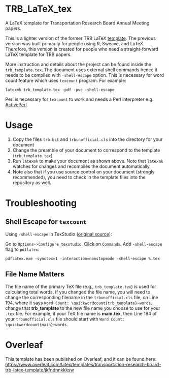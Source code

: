 # TRB_LaTeX_tex

A LaTeX template for Transportation Research Board Annual Meeting papers.

This is a lighter version of the former TRB LaTeX
[template](https://github.com/chiehrosswang/TRB_LaTeX_rnw). The previous
version was built primarily for people using R, Sweave, and LaTeX. Therefore,
this version is created for people who need a straight-forward LaTeX template
for TRB papers.

More instruction and details about the project can be found inside the
``trb_template.tex``. The document uses external shell commands hence it needs
to be compiled with ``-shell-escape`` option. This is necessary for word count
feature which uses ``texcount`` program. For example:

    latexmk trb_template.tex -pdf -pvc -shell-escape

Perl is necessary for ``texcount`` to work and needs a Perl interpreter e.g. [ActivePerl](http://www.activestate.com/activeperl/downloads).

# Usage

1. Copy the files `trb.bst` and `trbunofficial.cls` into the directory for your document
1. Change the preamble of your document to correspond to the template (`trb_template.tex`)
1. Run `latexmk` to make your document as shown above. Note that `latexmk` watches for changes and recompiles the document automatically.
1. Note also that if you use source control on your document (strongly recommended), you need to check in the template files into the repository as well.

# Troubleshooting
## Shell Escape for ``texcount``
Using ``-shell-escape`` in TexStudio ([original source](http://tex.stackexchange.com/questions/233511/inkscape-and-shell-escape-with-texstudio)):

Go to ``Options->Configure texstudio``. Click on ``Commands``. Add ``-shell-escape`` flag to ``pdflatex``:

    pdflatex.exe -synctex=1 -interaction=nonstopmode -shell-escape %.tex

## File Name Matters
The file name of the primary TeX file (e.g., `trb_template.tex`) is used for calculating total words.  If you changed the file name, you will need to change the corresponding filename in the `trbunofficial.cls` file, on Line 194, where it says ``Word Count: \quickwordcount{trb_template}~words``, change that **trb_template** to the new file name you choose to use for your `.tex` file.  For example, if your TeX file name is **main.tex**, then Line 194 of your `trbunofficial.cls` file should start with ``Word Count: \quickwordcount{main}~words``.

# Overleaf
This template has been published on Overleaf, and it can be found here: https://www.overleaf.com/latex/templates/transportation-research-board-trb-latex-template/jkfndnnkkksw
